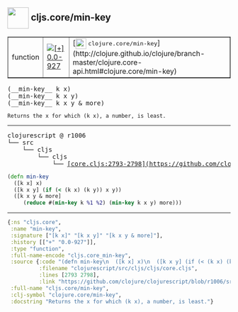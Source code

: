 ## <img width="48px" valign="middle" src="http://i.imgur.com/Hi20huC.png"> cljs.core/min-key

 <table border="1">
<tr>
<td>function</td>
<td><a href="https://github.com/cljsinfo/api-refs/tree/0.0-927"><img valign="middle" alt="[+] 0.0-927" src="https://img.shields.io/badge/+-0.0--927-lightgrey.svg"></a> </td>
<td>
[<img height="24px" valign="middle" src="http://i.imgur.com/1GjPKvB.png"> <samp>clojure.core/min-key</samp>](http://clojure.github.io/clojure/branch-master/clojure.core-api.html#clojure.core/min-key)
</td>
</tr>
</table>

 <samp>
(__min-key__ k x)<br>
(__min-key__ k x y)<br>
(__min-key__ k x y & more)<br>
</samp>

```
Returns the x for which (k x), a number, is least.
```

---

 <pre>
clojurescript @ r1006
└── src
    └── cljs
        └── cljs
            └── <ins>[core.cljs:2793-2798](https://github.com/clojure/clojurescript/blob/r1006/src/cljs/cljs/core.cljs#L2793-L2798)</ins>
</pre>

```clj
(defn min-key
  ([k x] x)
  ([k x y] (if (< (k x) (k y)) x y))
  ([k x y & more]
     (reduce #(min-key k %1 %2) (min-key k x y) more)))
```


---

```clj
{:ns "cljs.core",
 :name "min-key",
 :signature ["[k x]" "[k x y]" "[k x y & more]"],
 :history [["+" "0.0-927"]],
 :type "function",
 :full-name-encode "cljs.core_min-key",
 :source {:code "(defn min-key\n  ([k x] x)\n  ([k x y] (if (< (k x) (k y)) x y))\n  ([k x y & more]\n     (reduce #(min-key k %1 %2) (min-key k x y) more)))",
          :filename "clojurescript/src/cljs/cljs/core.cljs",
          :lines [2793 2798],
          :link "https://github.com/clojure/clojurescript/blob/r1006/src/cljs/cljs/core.cljs#L2793-L2798"},
 :full-name "cljs.core/min-key",
 :clj-symbol "clojure.core/min-key",
 :docstring "Returns the x for which (k x), a number, is least."}

```
